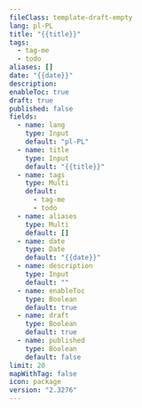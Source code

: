 ```yaml
---
fileClass: template-draft-empty
lang: pl-PL
title: "{{title}}"
tags:
  - tag-me
  - todo
aliases: []
date: "{{date}}"
description:
enableToc: true
draft: true
published: false
fields:
  - name: lang
    type: Input
    default: "pl-PL"
  - name: title
    type: Input
    default: "{{title}}"
  - name: tags
    type: Multi
    default:
      - tag-me
      - todo
  - name: aliases
    type: Multi
    default: []
  - name: date
    type: Date
    default: "{{date}}"
  - name: description
    type: Input
    default: ""
  - name: enableToc
    type: Boolean
    default: true
  - name: draft
    type: Boolean
    default: true
  - name: published
    type: Boolean
    default: false
limit: 20
mapWithTag: false
icon: package
version: "2.3276"
---
```

